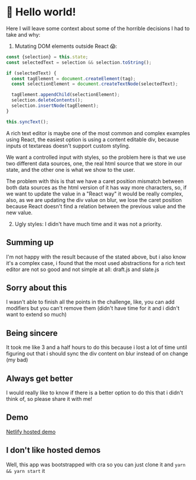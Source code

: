 # 👋 Hello world!
Here I will leave some context about some of the horrible decisions I had to take and why:
1. Mutating DOM elements outside React 😱:
```javascript
const {selection} = this.state;
const selectedText = selection && selection.toString();

if (selectedText) {
  const tagElement = document.createElement(tag);
  const selectionElement = document.createTextNode(selectedText);

  tagElement.appendChild(selectionElement);
  selection.deleteContents();
  selection.insertNode(tagElement);
}

this.syncText();
```
A rich text editor is maybe one of the most common and complex examples using React, the easiest option is using a content editable div, because inputs ot textareas doesn't support custom styling.

We want a controlled input with styles, so the problem here is that we use two different data sources, one, the real html source that we store in our state, and the other one is what we show to the user.

The problem with this is that we have a caret position mismatch between both data sources as the html version of it has way more characters, so, if we want to update the value in a "React way" it would be really complex, also, as we are updating the div value on blur, we lose the caret position because React doesn't find a relation between the previous value and the new value.

2. Ugly styles:
I didn't have much time and it was not a priority.

## Summing up
I'm not happy with the result because of the stated above, but i also know it's a complex case, i found that the most used abstractions for a rich text editor are not so good and not simple at all: draft.js and slate.js

## Sorry about this
I wasn't able to finish all the points in the challenge, like, you can add modifiers but you can't remove them (didn't have time for it and i didn't want to extend so much)

## Being sincere
It took me like 3 and a half hours to do this because i lost a lot of time until figuring out that i should sync the div content on blur instead of on change (my bad)

## Always get better
I would really like to know if there is a better option to do this that i didn't think of, so please share it with me!

## Demo
[Netlify hosted demo](https://agileengine-challenge.netlify.com)

## I don't like hosted demos
Well, this app was bootstrapped with cra so you can just clone it and `yarn && yarn start` it
